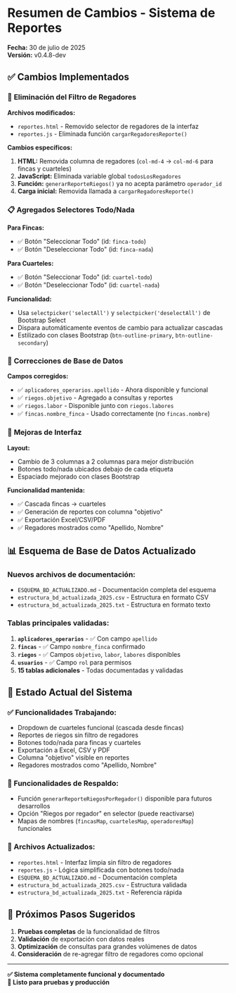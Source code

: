 # Resumen de Cambios - Sistema de Reportes

**Fecha:** 30 de julio de 2025  
**Versión:** v0.4.8-dev

## ✅ Cambios Implementados

### 🚫 **Eliminación del Filtro de Regadores**

**Archivos modificados:**
- `reportes.html` - Removido selector de regadores de la interfaz
- `reportes.js` - Eliminada función `cargarRegadoresReporte()`

**Cambios específicos:**
1. **HTML:** Removida columna de regadores (`col-md-4` → `col-md-6` para fincas y cuarteles)
2. **JavaScript:** Eliminada variable global `todosLosRegadores`
3. **Función:** `generarReporteRiegos()` ya no acepta parámetro `operador_id`
4. **Carga inicial:** Removida llamada a `cargarRegadoresReporte()`

### 📋 **Agregados Selectores Todo/Nada**

**Para Fincas:**
- ✅ Botón "Seleccionar Todo" (id: `finca-todo`)
- ✅ Botón "Deseleccionar Todo" (id: `finca-nada`)

**Para Cuarteles:**
- ✅ Botón "Seleccionar Todo" (id: `cuartel-todo`)
- ✅ Botón "Deseleccionar Todo" (id: `cuartel-nada`)

**Funcionalidad:**
- Usa `selectpicker('selectAll')` y `selectpicker('deselectAll')` de Bootstrap Select
- Dispara automáticamente eventos de cambio para actualizar cascadas
- Estilizado con clases Bootstrap (`btn-outline-primary`, `btn-outline-secondary`)

### 🔧 **Correcciones de Base de Datos**

**Campos corregidos:**
- ✅ `aplicadores_operarios.apellido` - Ahora disponible y funcional
- ✅ `riegos.objetivo` - Agregado a consultas y reportes
- ✅ `riegos.labor` - Disponible junto con `riegos.labores`
- ✅ `fincas.nombre_finca` - Usado correctamente (no `fincas.nombre`)

### 🎨 **Mejoras de Interfaz**

**Layout:**
- Cambio de 3 columnas a 2 columnas para mejor distribución
- Botones todo/nada ubicados debajo de cada etiqueta
- Espaciado mejorado con clases Bootstrap

**Funcionalidad mantenida:**
- ✅ Cascada fincas → cuarteles
- ✅ Generación de reportes con columna "objetivo"
- ✅ Exportación Excel/CSV/PDF
- ✅ Regadores mostrados como "Apellido, Nombre"

## 📊 **Esquema de Base de Datos Actualizado**

### **Nuevos archivos de documentación:**
- `ESQUEMA_BD_ACTUALIZADO.md` - Documentación completa del esquema
- `estructura_bd_actualizada_2025.csv` - Estructura en formato CSV
- `estructura_bd_actualizada_2025.txt` - Estructura en formato texto

### **Tablas principales validadas:**
1. **`aplicadores_operarios`** - ✅ Con campo `apellido`
2. **`fincas`** - ✅ Campo `nombre_finca` confirmado
3. **`riegos`** - ✅ Campos `objetivo`, `labor`, `labores` disponibles
4. **`usuarios`** - ✅ Campo `rol` para permisos
5. **15 tablas adicionales** - Todas documentadas y validadas

## 🎯 **Estado Actual del Sistema**

### **✅ Funcionalidades Trabajando:**
- Dropdown de cuarteles funcional (cascada desde fincas)
- Reportes de riegos sin filtro de regadores
- Botones todo/nada para fincas y cuarteles
- Exportación a Excel, CSV y PDF
- Columna "objetivo" visible en reportes
- Regadores mostrados como "Apellido, Nombre"

### **🔧 Funcionalidades de Respaldo:**
- Función `generarReporteRiegosPorRegador()` disponible para futuros desarrollos
- Opción "Riegos por regador" en selector (puede reactivarse)
- Mapas de nombres (`fincasMap`, `cuartelesMap`, `operadoresMap`) funcionales

### **📝 Archivos Actualizados:**
- `reportes.html` - Interfaz limpia sin filtro de regadores
- `reportes.js` - Lógica simplificada con botones todo/nada
- `ESQUEMA_BD_ACTUALIZADO.md` - Documentación completa
- `estructura_bd_actualizada_2025.csv` - Estructura validada
- `estructura_bd_actualizada_2025.txt` - Referencia rápida

## 🚀 **Próximos Pasos Sugeridos**

1. **Pruebas completas** de la funcionalidad de filtros
2. **Validación** de exportación con datos reales
3. **Optimización** de consultas para grandes volúmenes de datos
4. **Consideración** de re-agregar filtro de regadores como opcional

---

**✅ Sistema completamente funcional y documentado**  
**🔄 Listo para pruebas y producción**
